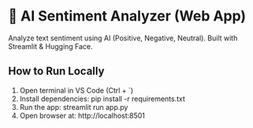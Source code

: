 # 🤖 AI Sentiment Analyzer (Web App)

Analyze text sentiment using AI (Positive, Negative, Neutral). Built with Streamlit & Hugging Face.

## How to Run Locally

1. Open terminal in VS Code (Ctrl + `)  
2. Install dependencies: pip install -r requirements.txt
3. Run the app: streamlit run app.py
4. Open browser at: http://localhost:8501


